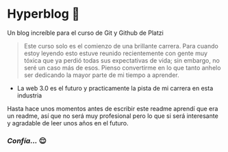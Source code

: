 # Hyperblog 🍕
Un blog increíble para el curso de Git y Github de Platzi
>Este curso solo es el comienzo de una brillante carrera. Para cuando estoy leyendo esto estuve reunido recientemente con gente muy tóxica que ya perdió todas sus expectativas de vida; sin embargo, no seré un caso más de esos. Pienso convertirme en lo que tanto anhelo ser dedicando la mayor parte de mi tiempo a aprender.

* La web 3.0 es el futuro y practicamente la pista de mi carrera en esta industria

Hasta hace unos momentos antes de escribir este readme aprendí que era un readme, así que no será muy profesional pero lo que si será interesante y agradable de leer unos años en el futuro.

### *Confía...* 😌